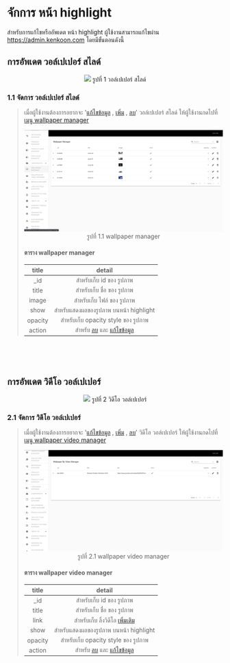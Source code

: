 # จักการ หน้า highlight

สำหรับการแก้ไขหรืออัพเดต หน้า highlight ผู้ใช้งานสามารถแก้ไขผ่าน https://admin.kenkoon.com โดยมีขั้นตอนดังนี้

## การอัพเดต วอล์เปเปอร์ สไลด์

<p align="center" >
<img src=imgs/highlight_page_slider.png >
รูปที่ 1 วอล์เปเปอร์ สไลด์
</p>

### 1.1 จัดการ วอล์เปเปอร์ สไลด์
> เมื่อผู้ใช้งานต้องการอยากจะ '<a href=/docs/recommend/recommend.md#46-เมื่อผู้ใช้งานกดปุ่ม  >แก้ไขข้อมูล</a> , <a href=/docs/recommend/recommend.md#44-ปุ่ม-เพิ่ม  >เพิ่ม</a> , <a href=/docs/recommend/recommend.md#47-เมื่อกดปุ่ม >ลบ</a>'  วอล์เปเปอร์ สไลด์ ให้ผู้ใช้งานกดไปที่  <a href=/docs/recommend/recommend.md#315-เมนู-wallpaper-manager > เมนู wallpaper manager</a></p>
><p align="center" >
><img src=imgs/wallpaper_manager_page.png >
>รูปที่ 1.1 wallpaper manager
></p>
>
> #### ตาราง wallpaper manager
>| title | detail | 
>| :-----: | :------: |
>| _id    | สำหรับเก็บ id ของ รูปภาพ | 
>| title | สำหรับเก็บ ชื่อ ของ รูปภาพ | 
>| image | สำหรับเก็บ ไฟล์ ของ รูปภาพ | 
>| show | สำหรับแสดงผลของรูปภาพ บนหน้า highlight  | 
>| opacity | สำหรับเก็บ opacity style ของ รูปภาพ | 
>| action | สำหรับ <a href=/docs/recommend/recommend.md#47-เมื่อกดปุ่ม >ลบ</a> และ <a href=/docs/recommend/recommend.md#46-เมื่อผู้ใช้งานกดปุ่ม  >แก้ไขข้อมูล</a> | 

<br/>
<br/>
<br/>

## การอัพเดต วิดีโอ วอล์เปเปอร์ 

<p align="center" >
<img src=imgs/highlight_page_video.png >
รูปที่ 2 วิดีโอ วอล์เปเปอร์
</p>

### 2.1 จัดการ วิดีโอ วอล์เปเปอร์ 
> เมื่อผู้ใช้งานต้องการอยากจะ '<a href=/docs/recommend/recommend.md#46-เมื่อผู้ใช้งานกดปุ่ม  >แก้ไขข้อมูล</a> , <a href=/docs/recommend/recommend.md#44-ปุ่ม-เพิ่ม  >เพิ่ม</a> , <a href=/docs/recommend/recommend.md#47-เมื่อกดปุ่ม >ลบ</a>'  วิดีโอ วอล์เปเปอร์ ให้ผู้ใช้งานกดไปที่  <a href=/docs/recommend/recommend.md#316-เมนู-wallpaper-video-manager > เมนู wallpaper video manager</a></p>
>
><p align="center" >
><img src=imgs/wallpaper_video_manager_page.png >
>รูปที่ 2.1 wallpaper video manager
></p>
>
>#### ตาราง wallpaper video manager
>
>| title | detail | 
>| :-----: | :------: |
>| _id    | สำหรับเก็บ id ของ รูปภาพ | 
>| title | สำหรับเก็บ ชื่อ ของ รูปภาพ | 
>| link | สำหรับเก็บ ลิ้งวิดีโอ <a href=/docs/recommend/link_youtube.md>เพิ่มเติม</a> | 
>| show | สำหรับแสดงผลของรูปภาพ บนหน้า highlight  | 
>| opacity | สำหรับเก็บ opacity style ของ รูปภาพ | 
>| action | สำหรับ <a href=/docs/recommend/recommend.md#47-เมื่อกดปุ่ม >ลบ</a> และ <a href=/docs/recommend/recommend.md#46-เมื่อผู้ใช้งานกดปุ่ม  >แก้ไขข้อมูล</a> | 

<br/>
<br/>
<br/>
